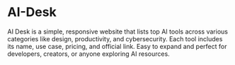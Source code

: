 # AI-Desk
AI Desk is a simple, responsive website that lists top AI tools across various categories like design, productivity, and cybersecurity. Each tool includes its name, use case, pricing, and official link. Easy to expand and perfect for developers, creators, or anyone exploring AI resources.
